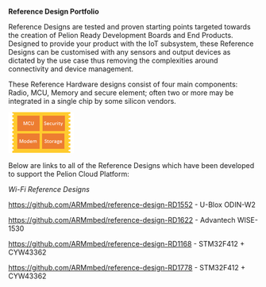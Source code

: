 **Reference Design Portfolio**

Reference Designs are tested and proven starting points targeted towards the creation of Pelion Ready Development Boards and End Products.  Designed to provide your product with the IoT subsystem, these Reference Designs can be customised with any sensors and output devices as dictated by the use case thus removing the complexities around connectivity and device management. 

These Reference Hardware designs consist of four main components: Radio, MCU, Memory and secure element; often two or more may be integrated in a single chip by some silicon vendors.  

<img src="https://github.com/ARMmbed/reference-designs/blob/master/images/BlockDiagram.png">


Below are links to all of the Reference Designs which have been developed to support the Pelion Cloud Platform:  

*Wi-Fi Reference Designs*

<https://github.com/ARMmbed/reference-design-RD1552> - U-Blox ODIN-W2

<https://github.com/ARMmbed/reference-design-RD1622> - Advantech WISE-1530

<https://github.com/ARMmbed/reference-design-RD1168> - STM32F412 + CYW43362

<https://github.com/ARMmbed/reference-design-RD1778> - STM32F412 + CYW43362

